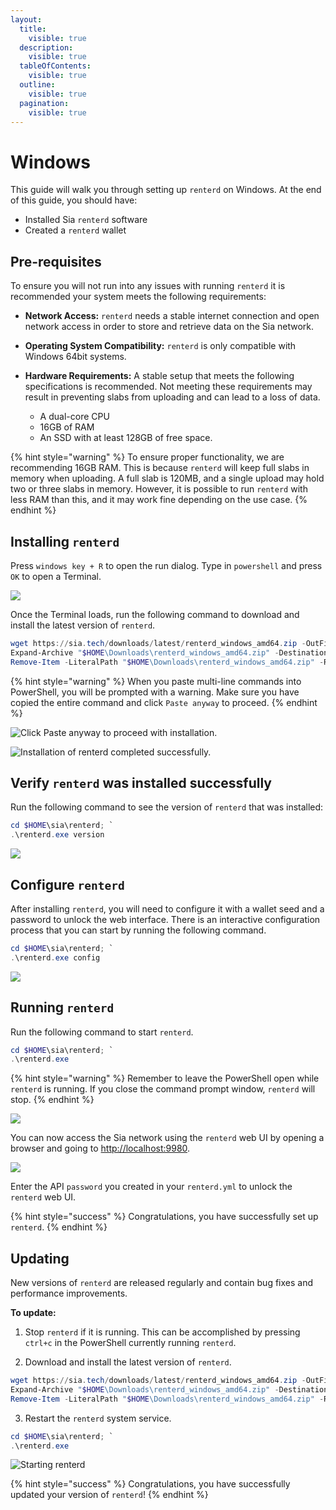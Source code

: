 ```yaml
---
layout:
  title:
    visible: true
  description:
    visible: true
  tableOfContents:
    visible: true
  outline:
    visible: true
  pagination:
    visible: true
---
```


# Windows

This guide will walk you through setting up `renterd` on Windows. At the end of this guide, you should have:

* Installed Sia `renterd` software
* Created a `renterd` wallet

## Pre-requisites

To ensure you will not run into any issues with running `renterd` it is recommended your system meets the following requirements:

* **Network Access:**
  `renterd` needs a stable internet connection and open network access in order to store and retrieve data on the Sia network.

* **Operating System Compatibility:**
  `renterd` is only compatible with Windows 64bit systems.

* **Hardware Requirements:**
  A stable setup that meets the following specifications is recommended. Not meeting these requirements may result in preventing slabs from uploading and can lead to a loss of data.

  - A dual-core CPU
  - 16GB of RAM
  - An SSD with at least 128GB of free space.

{% hint style="warning" %}
To ensure proper functionality, we are recommending 16GB RAM. This is because `renterd` will keep full slabs in memory when uploading. A full slab is 120MB, and a single upload may hold two or three slabs in memory. However, it is possible to run `renterd` with less RAM than this, and it may work fine depending on the use case.
{% endhint %}

## Installing `renterd`

Press `windows key + R` to open the run dialog. Type in `powershell` and press `OK` to open a Terminal.

![](../../.gitbook/assets/renterd-screenshots/install/windows/01-renterd-windows-run-powershell.png)

Once the Terminal loads, run the following command to download and install the latest version of `renterd`.

```powershell
wget https://sia.tech/downloads/latest/renterd_windows_amd64.zip -OutFile "$HOME\Downloads\renterd_windows_amd64.zip"; `
Expand-Archive "$HOME\Downloads\renterd_windows_amd64.zip" -DestinationPath "$HOME\sia\renterd"; `
Remove-Item -LiteralPath "$HOME\Downloads\renterd_windows_amd64.zip" -Recurse
```

{% hint style="warning" %}
When you paste multi-line commands into PowerShell, you will be prompted with a warning. Make sure you have copied the entire command and click `Paste anyway` to proceed.
{% endhint %}

![Click `Paste anyway` to proceed with installation.](../../.gitbook/assets/renterd-screenshots/install/windows/02-renterd-windows-multiline-warn.png)

![Installation of renterd completed successfully.](../../.gitbook/assets/renterd-screenshots/install/windows/03-renterd-windows-download-and-install.png)

## Verify `renterd` was installed successfully

Run the following command to see the version of `renterd` that was installed:

```powershell
cd $HOME\sia\renterd; `
.\renterd.exe version
```

![](../../.gitbook/assets/renterd-screenshots/install/windows/04-renterd-windows-version.png)

## Configure `renterd`

After installing `renterd`, you will need to configure it with a wallet seed and a password to unlock the web interface. There is an interactive configuration process that you can start by running the following command.

```powershell
cd $HOME\sia\renterd; `
.\renterd.exe config
```

![](../../.gitbook/assets/renterd-screenshots/install/windows/05-renterd-windows-config.png)

## Running `renterd`

Run the following command to start `renterd`.

```powershell
cd $HOME\sia\renterd; `
.\renterd.exe
```

{% hint style="warning" %}
Remember to leave the PowerShell open while `renterd` is running. If you close the command prompt window, `renterd` will stop.
{% endhint %}

![](../../.gitbook/assets/renterd-screenshots/install/windows/06-renterd-windows-running.png)

You can now access the Sia network using the `renterd` web UI by opening a browser and going to [http://localhost:9980](http://localhost:9980/).

![](../../.gitbook/assets/renterd-screenshots\ui\01-renterd-login.png)

Enter the API `password` you created in your `renterd.yml` to unlock the `renterd` web UI.

{% hint style="success" %}
Congratulations, you have successfully set up `renterd`.
{% endhint %}

## Updating

New versions of `renterd` are released regularly and contain bug fixes and performance improvements.

**To update:**

1. Stop `renterd` if it is running. This can be accomplished by pressing `ctrl+c` in the PowerShell currently running `renterd`.

2. Download and install the latest version of `renterd`.

```powershell
wget https://sia.tech/downloads/latest/renterd_windows_amd64.zip -OutFile "$HOME\Downloads\renterd_windows_amd64.zip"; `
Expand-Archive "$HOME\Downloads\renterd_windows_amd64.zip" -DestinationPath "$HOME\sia\renterd"; `
Remove-Item -LiteralPath "$HOME\Downloads\renterd_windows_amd64.zip" -Recurse
```

3. Restart the `renterd` system service.

```powershell
cd $HOME\sia\renterd; `
.\renterd.exe
```

![Starting renterd](../../.gitbook/assets/renterd-install-screenshots/windows/04-renterd-success.png)

{% hint style="success" %}
Congratulations, you have successfully updated your version of `renterd`!
{% endhint %}
